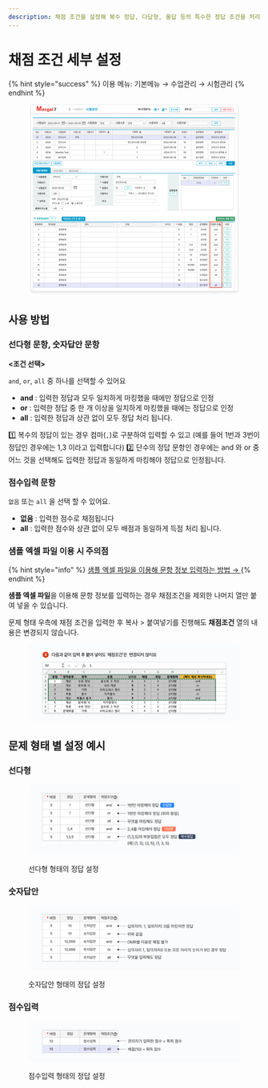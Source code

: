 ```yaml
---
description: 채점 조건을 설정해 복수 정답, 다답형, 올답 등의 특수한 정답 조건을 처리할 수 있어요.
---
```


# 채점 조건 세부 설정

{% hint style="success" %}
이용 메뉴: 기본메뉴 → 수업관리 → 시험관리
{% endhint %}

<figure><img src="../../../.gitbook/assets/image (211).png" alt=""><figcaption></figcaption></figure>

## **사용 방법**

### **선다형 문항, 숫자답안 문항**

**<조건 선택>**&#x20;

`and`, `or`, `all` 중 하나를 선택할 수 있어요

* **and** : 입력한 정답과 모두 일치하게 마킹했을 때에만 정답으로 인정&#x20;
* **or** : 입력한 정답 중 한 개 이상을 일치하게 마킹했을 때에는 정답으로 인정&#x20;
* **all** : 입력한 정답과 상관 없이 모두 정답 처리 됩니다.

1️⃣ 복수의 정답이 있는 경우 컴마(`,`)로 구분하여 입력할 수 있고 (예를 들어 1번과 3번이 정답인 경우에는 1,3 이라고 입력합니다)  2️⃣ 단수의 정답 문항인 경우에는 and 와 or 중 어느 것을 선택해도 입력한 정답과 동일하게 마킹해야 정답으로 인정됩니다.

### **점수입력 문항**

`없음` 또는 `all` 을 선택 할 수 있어요.

* **없음** : 입력한 점수로 채점됩니다
* **all** : 입력한 점수와 상관 없이 모두 배점과 동일하게 득점 처리 됩니다.

### **샘플 엑셀 파일 이용 시 주의점**

{% hint style="info" %}
[샘플 엑셀 파일을 이용해 문항 정보 입력하는 방법 → ](./#step-3)
{% endhint %}

**샘플 엑셀 파일**을 이용해 문항 정보를 입력하는 경우 채점조건을 제외한 나머지 열만 붙여 넣을 수 있습니다.

문제 형태 우측에 채점 조건을 입력한 후 복사 > 붙여넣기를 진행해도 **채점조건** 열의 내용은 변경되지 않습니다.

<figure><img src="../../../.gitbook/assets/image (2) (1) (1) (1) (1).png" alt=""><figcaption></figcaption></figure>

## **문제 형태 별 설정 예시**

### **선다형**

<figure><img src="../../../.gitbook/assets/image (3) (1) (1).png" alt=""><figcaption><p>선다형 형태의 정답 설정</p></figcaption></figure>

### **숫자답안**

<figure><img src="../../../.gitbook/assets/image (1) (1) (1) (1) (1) (1).png" alt=""><figcaption><p>숫자답안 형태의 정답 설정</p></figcaption></figure>

### **점수입력**

<figure><img src="../../../.gitbook/assets/image (2) (1) (1) (1) (1) (1).png" alt=""><figcaption><p>점수입력 형태의 정답 설정</p></figcaption></figure>
